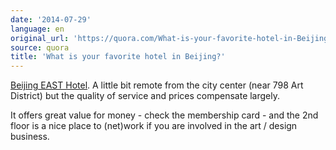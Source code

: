 ```yaml
---
date: '2014-07-29'
language: en
original_url: 'https://quora.com/What-is-your-favorite-hotel-in-Beijing/answer/Clément-Renaud'
source: quora
title: 'What is your favorite hotel in Beijing?'
---
```


[Beijing EAST Hotel](http://www.east-beijing.com/en/default.aspx). A
little bit remote from the city center (near 798 Art District) but the
quality of service and prices compensate largely. 
 
It offers great value for money - check the membership card - and the
2nd floor is a nice place to (net)work if you are involved in the art /
design business.
